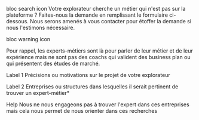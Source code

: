 

bloc search icon
Votre explorateur cherche un métier qui n'est pas sur la plateforme ? Faites-nous la demande en remplissant le formulaire ci-dessous. Nous serons amenés à vous contacter pour étoffer la demande si nous l'estimons nécessaire.

bloc warning icon

Pour rappel, les experts-métiers sont là pour parler de leur métier et de leur expérience mais ne sont pas des coachs qui valident des business plan ou qui présentent des études de marché.

Label 1 
Précisions ou motivations sur le projet de votre explorateur


Label 2
Entreprises ou structures dans lesquelles il serait pertinent de trouver un expert-métier*

Help
Nous ne nous engageons pas à trouver l'expert dans ces entreprises mais cela nous permet de nous orienter dans ces recherches
